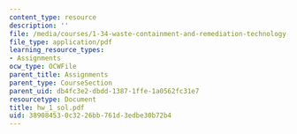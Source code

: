 ```yaml
---
content_type: resource
description: ''
file: /media/courses/1-34-waste-containment-and-remediation-technology-spring-2004/389084530c3226bb761d3edbe30b72b4_hw_1_sol.pdf
file_type: application/pdf
learning_resource_types:
- Assignments
ocw_type: OCWFile
parent_title: Assignments
parent_type: CourseSection
parent_uid: db4fc3e2-dbdd-1387-1ffe-1a0562fc31e7
resourcetype: Document
title: hw_1_sol.pdf
uid: 38908453-0c32-26bb-761d-3edbe30b72b4
---
```

